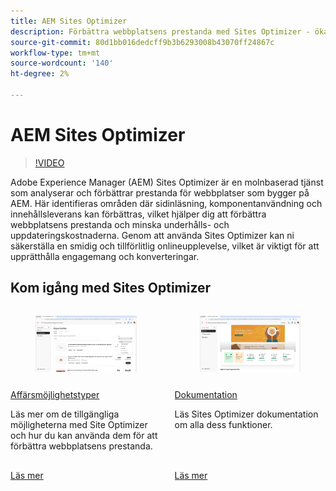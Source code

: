```yaml
---
title: AEM Sites Optimizer
description: Förbättra webbplatsens prestanda med Sites Optimizer - öka hastigheten, minska kostnaderna och öka tillförlitligheten för bättre engagemang.
source-git-commit: 80d1bb016dedcff9b3b6293008b43070ff24867c
workflow-type: tm+mt
source-wordcount: '140'
ht-degree: 2%

---
```



# AEM Sites Optimizer

>[!VIDEO](https://video.tv.adobe.com/v/3455085/?learn=on&enablevpops)

Adobe Experience Manager (AEM) Sites Optimizer är en molnbaserad tjänst som analyserar och förbättrar prestanda för webbplatser som bygger på AEM. Här identifieras områden där sidinläsning, komponentanvändning och innehållsleverans kan förbättras, vilket hjälper dig att förbättra webbplatsens prestanda och minska underhålls- och uppdateringskostnaderna. Genom att använda Sites Optimizer kan ni säkerställa en smidig och tillförlitlig onlineupplevelse, vilket är viktigt för att upprätthålla engagemang och konverteringar.

## Kom igång med Sites Optimizer

<!-- CARDS 

* ./opportunity-types/overview.md
   {title=Opportunity types}
   {description = Learn about the available Site Optimizer opportunities and how to use them to improve your site's performance.}
* ./documentation/overview.md
  * {title=Documentation}
  * {description=Explore the Sites Optimizer documentation to learn about all its capabilities.}

-->
<!-- START CARDS HTML - DO NOT MODIFY BY HAND -->
<div class="columns">
    <div class="column is-half-tablet is-half-desktop is-one-third-widescreen" aria-label="Opportunity types">
        <div class="card" style="height: 100%; display: flex; flex-direction: column; height: 100%;">
            <div class="card-image">
                <figure class="image x-is-16by9">
                    <a href="./opportunity-types/overview.md" title="Affärsmöjlighetstyper" target="_blank" rel="referrer">
                        <img class="is-bordered-r-small" src="opportunity-types/assets/overview/hero.png" alt="Affärsmöjlighetstyper"
                             style="width: 100%; aspect-ratio: 16 / 9; object-fit: cover; overflow: hidden; display: block; margin: auto;">
                    </a>
                </figure>
            </div>
            <div class="card-content is-padded-small" style="display: flex; flex-direction: column; flex-grow: 1; justify-content: space-between;">
                <div class="top-card-content">
                    <p class="headline is-size-6 has-text-weight-bold">
                        <a href="./opportunity-types/overview.md" target="_blank" rel="referrer" title="Affärsmöjlighetstyper">Affärsmöjlighetstyper</a>
                    </p>
                    <p class="is-size-6">Läs mer om de tillgängliga möjligheterna med Site Optimizer och hur du kan använda dem för att förbättra webbplatsens prestanda.</p>
                </div>
                <a href="./opportunity-types/overview.md" target="_blank" rel="referrer" class="spectrum-Button spectrum-Button--outline spectrum-Button--primary spectrum-Button--sizeM" style="align-self: flex-start; margin-top: 1rem;">
                    <span class="spectrum-Button-label has-no-wrap has-text-weight-bold">Läs mer</span>
                </a>
            </div>
        </div>
    </div>
    <div class="column is-half-tablet is-half-desktop is-one-third-widescreen" aria-label="Documentation">
        <div class="card" style="height: 100%; display: flex; flex-direction: column; height: 100%;">
            <div class="card-image">
                <figure class="image x-is-16by9">
                    <a href="./documentation/overview.md" title="Dokumentation" target="_blank" rel="referrer">
                        <img class="is-bordered-r-small" src="documentation/assets/overview/hero.png" alt="Dokumentation"
                             style="width: 100%; aspect-ratio: 16 / 9; object-fit: cover; overflow: hidden; display: block; margin: auto;">
                    </a>
                </figure>
            </div>
            <div class="card-content is-padded-small" style="display: flex; flex-direction: column; flex-grow: 1; justify-content: space-between;">
                <div class="top-card-content">
                    <p class="headline is-size-6 has-text-weight-bold">
                        <a href="./documentation/overview.md" target="_blank" rel="referrer" title="Dokumentation">Dokumentation</a>
                    </p>
                    <p class="is-size-6">Läs Sites Optimizer dokumentation om alla dess funktioner.</p>
                </div>
                <a href="./documentation/overview.md" target="_blank" rel="referrer" class="spectrum-Button spectrum-Button--outline spectrum-Button--primary spectrum-Button--sizeM" style="align-self: flex-start; margin-top: 1rem;">
                    <span class="spectrum-Button-label has-no-wrap has-text-weight-bold">Läs mer</span>
                </a>
            </div>
        </div>
    </div>
</div>
<!-- END CARDS HTML - DO NOT MODIFY BY HAND -->

